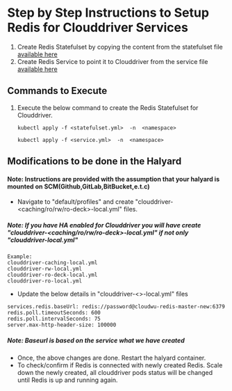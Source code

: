 # Step by Step Instructions to Setup Redis for Clouddriver Services

1. Create Redis Statefulset by copying the content from the statefulset file [available here](https://github.com/OpsMx/Redis-For-Clouddriver/blob/main/clouddriver-redis-statefulset.yml)
2. Create Redis Service to point it to Clouddriver from the service file [available here](https://github.com/OpsMx/Redis-For-Clouddriver/blob/main/clouddriver-redis-service.yaml)

## Commands to Execute

1. Execute the below command to create the Redis Statefulset for Clouddriver.

    ```kubectl apply -f <statefulset.yml>  -n  <namespace>```
    
    ```kubectl apply -f <service.yml>  -n  <namespace>```

## Modifications to be done in the Halyard

#### Note: Instructions are provided with the assumption that your halyard is mounted on SCM(Github,GitLab,BitBucket,e.t.c)

- Navigate to "default/profiles" and create "clouddriver-<caching/ro/rw/ro-deck>-local.yml" files.

##### Note: If you have HA enabled for Clouddriver you will have create "clouddriver-<caching/ro/rw/ro-deck>-local.yml" if not only "clouddriver-local.yml"
```
Example: 
clouddriver-caching-local.yml
clouddriver-rw-local.yml
clouddriver-ro-deck-local.yml
clouddriver-ro-local.yml
```

- Update the below details in "clouddriver-<>-local.yml" files
```
services.redis.baseUrl: redis://password@cloudwu-redis-master-new:6379
redis.poll.timeoutSeconds: 600
redis.poll.intervalSeconds: 75
server.max-http-header-size: 100000
```
##### Note: Baseurl is based on the service what we have created

- Once, the above changes are done. Restart the halyard container.
- To check/confirm if Redis is connected with newly created Redis. Scale down the newly created, all clouddriver pods status will be changed until Redis is up and running again.
